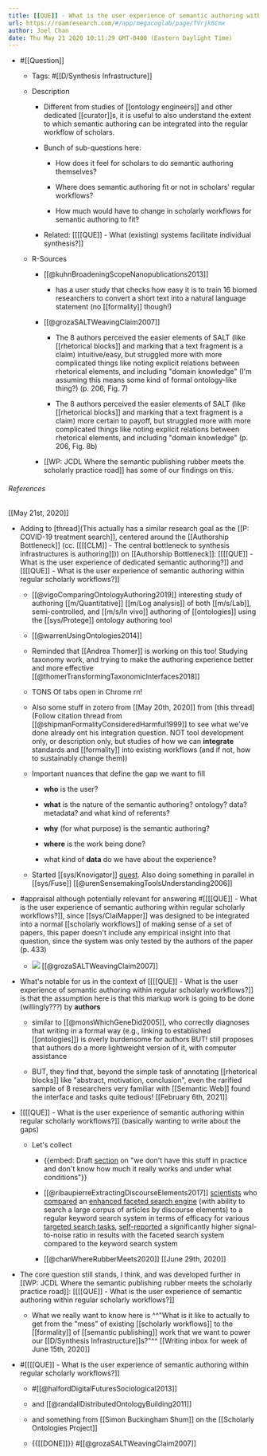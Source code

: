 ```yaml
---
title: [[QUE]] - What is the user experience of semantic authoring within regular scholarly workflows?
url: https://roamresearch.com/#/app/megacoglab/page/TVrjk6Cmx
author: Joel Chan
date: Thu May 21 2020 10:11:29 GMT-0400 (Eastern Daylight Time)
---
```


- #[[Question]]

    - Tags: #[[D/Synthesis Infrastructure]]

    - Description

        - Different from studies of [[ontology engineers]] and other dedicated [[curator]]s, it is useful to also understand the extent to which semantic authoring can be integrated into the regular workflow of scholars.

        - Bunch of sub-questions here:

            - How does it feel for scholars to do semantic authoring themselves?

            - Where does semantic authoring fit or not in scholars' regular workflows?

            - How much would have to change in scholarly workflows for semantic authoring to fit?

        - Related: [[[[QUE]] - What (existing) systems facilitate individual synthesis?]]

    - R-Sources

        - [[@kuhnBroadeningScopeNanopublications2013]]

            - has a user study that checks how easy it is to train 16 biomed researchers to convert a short text into a natural language statement (no [[formality]] though!)

        - [[@grozaSALTWeavingClaim2007]]

            - The 8 authors perceived the easier elements of SALT (like [[rhetorical blocks]] and marking that a text fragment is a claim) intuitive/easy, but struggled more with more complicated things like noting explicit relations between rhetorical elements, and including "domain knowledge" (I'm assuming this means some kind of formal ontology-like thing?) (p. 206, Fig. 7)

            - The 8 authors perceived the easier elements of SALT (like [[rhetorical blocks]] and marking that a text fragment is a claim) more certain to payoff, but struggled more with more complicated things like noting explicit relations between rhetorical elements, and including "domain knowledge" (p. 206, Fig. 8b)

        - [[WP: JCDL Where the semantic publishing rubber meets the scholarly practice road]] has some of our findings on this.

###### References

[[May 21st, 2020]]

- Adding to [thread](This actually has a similar research goal as the [[P: COVID-19 treatment search]], centered around the [[Authorship Bottleneck]] (cc. [[[[CLM]] - The central bottleneck to synthesis infrastructures is authoring]])) on [[Authorship Bottleneck]]: [[[[QUE]] - What is the user experience of dedicated semantic authoring?]] and [[[[QUE]] - What is the user experience of semantic authoring within regular scholarly workflows?]]

    - [[@vigoComparingOntologyAuthoring2019]] interesting study of authoring [[m/Quantitative]] [[m/Log analysis]] of both [[m/s/Lab]], semi-controlled, and [[m/s/In vivo]] authoring of [[ontologies]] using the [[sys/Protege]] ontology authoring tool

    - [[@warrenUsingOntologies2014]]

    - Reminded that [[Andrea Thomer]] is working on this too! Studying taxonomy work, and trying to make the authoring experience better and more effective [[@thomerTransformingTaxonomicInterfaces2018]]

    - TONS Of tabs open in Chrome rn!

    - Also some stuff in zotero from [[May 20th, 2020]] from [this thread](Follow citation thread from [[@shipmanFormalityConsideredHarmful1999]] to see what we've done already ont his integration question. NOT tool development only, or description only, but studies of how we can __integrate__ standards and [[formality]] into existing workflows (and if not, how to sustainably change them))

    - Important nuances that define the gap we want to fill

        - **who** is the user?

        - **what** is the nature of the semantic authoring? ontology? data? metadata? and what kind of referents?

        - **why** (for what purpose) is the semantic authoring?

        - **where** is the work being done?

        - what kind of **data** do we have about the experience?

    - Started [[sys/Knovigator]] [quest](https://knovigator.com/quest/What-know-user-experience-semantic-authoring-science-scholarship-vo8n6wyo). Also doing something in parallel in [[sys/Fuse]]
[[@urenSensemakingToolsUnderstanding2006]]

- #appraisal although potentially relevant for answering #[[[[QUE]] - What is the user experience of semantic authoring within regular scholarly workflows?]], since [[sys/ClaiMapper]] was designed to be integrated into a normal [[scholarly workflows]] of making sense of a set of papers, this paper doesn't include any empirical insight into that question, since the system was only tested by the authors of the paper (p. 433)

    - ![](https://firebasestorage.googleapis.com/v0/b/firescript-577a2.appspot.com/o/imgs%2Fapp%2Fmegacoglab%2F32a9H4UqNk.png?alt=media&token=da8cd86a-c2e5-47c3-8170-a790df616d4e)
[[@grozaSALTWeavingClaim2007]]

- What's notable for us in the context of [[[[QUE]] - What is the user experience of semantic authoring within regular scholarly workflows?]] is that the assumption here is that this markup work is going to be done (willingly???) by **__authors__**

    - similar to [[@monsWhichGeneDid2005]], who correctly diagnoses that writing in a formal way (e.g., linking to established [[ontologies]]) is overly burdensome for authors BUT! still proposes that authors do a more lightweight version of it, with computer assistance

    - BUT, they find that, beyond the simple task of annotating [[rhetorical blocks]] like "abstract, motivation, conclusion", even the rarified sample of 8 researchers very familiar with [[Semantic Web]] found the interface and tasks quite tedious!
[[February 6th, 2021]]

- [[[[QUE]] - What is the user experience of semantic authoring within regular scholarly workflows?]] (basically wanting to write about the gaps)

    - Let's collect

        - {{embed: Draft [section](((SbUohk-At))) on "we don't have this stuff in practice and don't know how much it really works and under what conditions"}}

        - [[@ribaupierreExtractingDiscourseElements2017]] [scientists](((U5aWHKxu9))) who [compared](((I_uXzCuyy))) an [enhanced faceted search engine](((5OAeQgh2B))) (with ability to search a large corpus of articles by discourse elements) to a regular keyword search system in terms of efficacy for various [targeted search tasks](((6HYDEe9e3))), [self-reported](((pDK5Rlynx))) a significantly higher signal-to-noise ratio in results with the faceted search system compared to the keyword search system

        - [[@chanWhereRubberMeets2020]]
[[June 29th, 2020]]

- The core question still stands, I think, and was developed further in [[WP: JCDL Where the semantic publishing rubber meets the scholarly practice road]]: [[[[QUE]] - What is the user experience of semantic authoring within regular scholarly workflows?]]

    - What we really want to know here is ^^"What is it like to actually to get from the "mess" of existing [[scholarly workflows]] to the [[formality]] of [[semantic publishing]] work that we want to power our [[D/Synthesis Infrastructure]]s?"^^
[[Writing inbox for week of June 15th, 2020]]

- #[[[[QUE]] - What is the user experience of semantic authoring within regular scholarly workflows?]]

    - #[[@halfordDigitalFuturesSociological2013]]

    - and [[@randallDistributedOntologyBuilding2011]]

    - and something from [[Simon Buckingham Shum]] on the [[Scholarly Ontologies Project]]

    - {{[[DONE]]}} #[[@grozaSALTWeavingClaim2007]]
